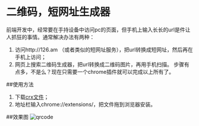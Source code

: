 二维码，短网址生成器
=====

前端开发中，经常要在手持设备中访问pc的页面，但手机上输入长长的url是件让人抓狂的事情。通常解决办法有两种：

1. 访问http://126.am （或者类似的短网址服务），把url转换成短网址，然后再在手机上访问；
2. 网页上搜索二维码生成器，把url转换成二维码图片，再用手机扫描。
步骤有点多，不是么？现在只需要一个chrome插件就可以完成以上所有了。

##使用方法
1. 下载[crx文件](https://github.com/binnng/qrcode/blob/master/qrcode.crx?raw=true)；
2. 地址栏输入chrome://extensions/，把文件拖到浏览器安装。

##效果图
![qrcode](http://binnng.github.io/images/20131121-1.png)
